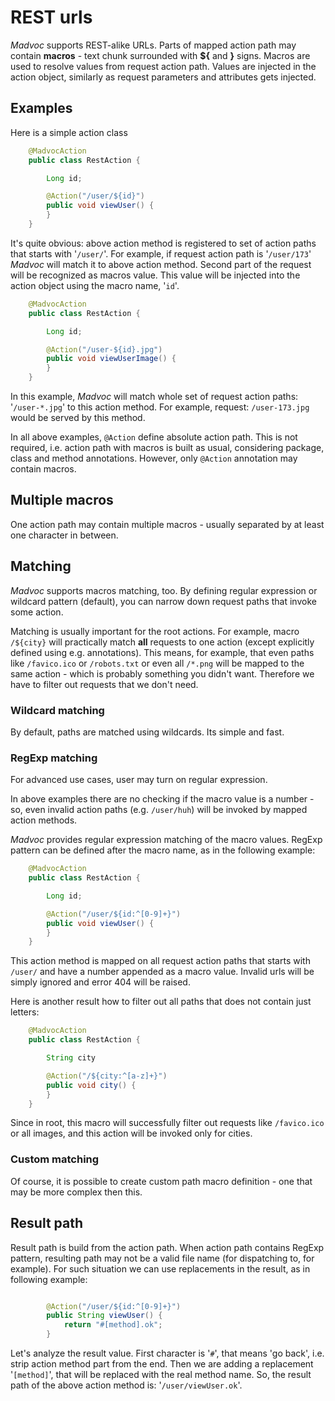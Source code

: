 # REST urls

*Madvoc* supports REST-alike URLs. Parts of mapped action path may
contain **macros** - text chunk surrounded with **$\{** and **}** signs.
Macros are used to resolve values from request action path. Values are
injected in the action object, similarly as request parameters and
attributes gets injected.

## Examples

Here is a simple action class

~~~~~ java
    @MadvocAction
    public class RestAction {

    	Long id;

    	@Action("/user/${id}")
    	public void viewUser() {
    	}
    }
~~~~~

It\'s quite obvious: above action method is registered to set of action
paths that starts with \'`/user/`\'. For example, if request action path
is \'`/user/173`\' *Madvoc* will match it to above action method. Second
part of the request will be recognized as macros value. This value will
be injected into the action object using the macro name, \'`id`\'.

~~~~~ java
    @MadvocAction
    public class RestAction {

    	Long id;

    	@Action("/user-${id}.jpg")
    	public void viewUserImage() {
    	}
    }
~~~~~

In this example, *Madvoc* will match whole set of request action paths:
\'`/user-*.jpg`\' to this action method. For example, request:
`/user-173.jpg` would be served by this method.

In all above examples, `@Action` define absolute action path. This is
not required, i.e. action path with macros is built as usual,
considering package, class and method annotations. However, only
`@Action` annotation may contain macros.

## Multiple macros

One action path may contain multiple macros - usually separated by at
least one character in between.

## Matching

*Madvoc* supports macros matching, too. By defining regular expression
or wildcard pattern (default), you can narrow down request paths that
invoke some action.

Matching is usually important for the root actions. For example, macro
`/${city}` will practically match **all** requests to one action (except
explicitly defined using e.g. annotations). This means, for example,
that even paths like `/favico.ico` or `/robots.txt` or even all `/*.png`
will be mapped to the same action - which is probably something you
didn't want. Therefore we have to filter out requests that we don't
need.

### Wildcard matching

By default, paths are matched using wildcards. Its simple and fast.

### RegExp matching

For advanced use cases, user may turn on regular expression.

In above examples there are no checking if the macro value is a number -
so, even invalid action paths (e.g. `/user/huh`) will be invoked by
mapped action methods.

*Madvoc* provides regular expression matching of the macro values.
RegExp pattern can be defined after the macro name, as in the following
example:

~~~~~ java
    @MadvocAction
    public class RestAction {

    	Long id;

    	@Action("/user/${id:^[0-9]+}")
    	public void viewUser() {
    	}
    }
~~~~~

This action method is mapped on all request action paths that starts
with `/user/` and have a number appended as a macro value. Invalid urls
will be simply ignored and error 404 will be raised.

Here is another result how to filter out all paths that does not contain
just letters:

~~~~~ java
    @MadvocAction
    public class RestAction {

    	String city

    	@Action("/${city:^[a-z]+}")
    	public void city() {
    	}
    }
~~~~~

Since in root, this macro will successfully filter out requests like
`/favico.ico` or all images, and this action will be invoked only for
cities.

### Custom matching

Of course, it is possible to create custom path macro definition - one
that may be more complex then this.

## Result path

Result path is build from the action path. When action path contains
RegExp pattern, resulting path may not be a valid file name (for
dispatching to, for example). For such situation we can use replacements
in the result, as in following example:

~~~~~ java

    	@Action("/user/${id:^[0-9]+}")
    	public String viewUser() {
    		return "#[method].ok";
    	}
~~~~~

Let's analyze the result value. First character is \'`#`\', that means
\'go back\', i.e. strip action method part from the end. Then we are
adding a replacement \'`[method]`\', that will be replaced with the real
method name. So, the result path of the above action method is:
\'`/user/viewUser.ok`\'.
